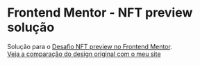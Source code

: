 # Frontend Mentor - NFT preview solução

Solução para o [Desafio NFT preview no Frontend Mentor](https://www.frontendmentor.io/challenges/nft-preview-card-component-SbdUL_w0U).  
[Veja a comparação do design original com o meu site](https://www.frontendmentor.io/solutions/simple-solution-used-grid-in-some-points-and-flex-in-others-NL6Y-quFwv)

